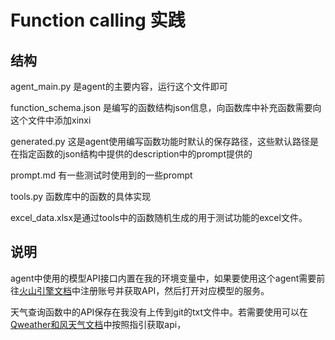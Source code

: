 # Function calling 实践

## 结构

agent_main.py 是agent的主要内容，运行这个文件即可

function_schema.json 是编写的函数结构json信息，向函数库中补充函数需要向这个文件中添加xinxi

generated.py 这是agent使用编写函数功能时默认的保存路径，这些默认路径是在指定函数的json结构中提供的description中的prompt提供的

prompt.md 有一些测试时使用到的一些prompt

tools.py 函数库中的函数的具体实现

excel_data.xlsx是通过tools中的函数随机生成的用于测试功能的excel文件。

## 说明

agent中使用的模型API接口内置在我的环境变量中，如果要使用这个agent需要前往[火山引擎文档](https://www.volcengine.com/docs/82379/)中注册账号并获取API，然后打开对应模型的服务。

天气查询函数中的API保存在我没有上传到git的txt文件中。若需要使用可以在[Qweather和风天气文档](https://dev.qweather.com/docs/)中按照指引获取api，
